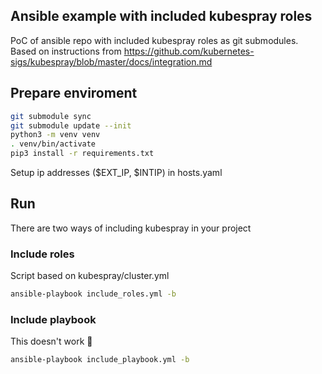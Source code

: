 ## Ansible example with included kubespray roles

PoC of ansible repo with included kubespray roles as git submodules.
Based on instructions from https://github.com/kubernetes-sigs/kubespray/blob/master/docs/integration.md 

## Prepare enviroment
```sh
git submodule sync
git submodule update --init
python3 -m venv venv
. venv/bin/activate
pip3 install -r requirements.txt
```

Setup ip addresses ($EXT_IP, $INTIP) in hosts.yaml

## Run

There are two ways of including kubespray in your project

### Include roles
Script based on kubespray/cluster.yml
```sh
ansible-playbook include_roles.yml -b
```
### Include playbook
This doesn't work :rotating_light:

```sh
ansible-playbook include_playbook.yml -b
````
